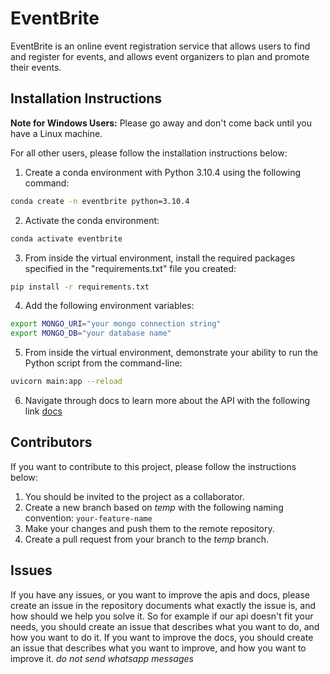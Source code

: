 # EventBrite

EventBrite is an online event registration service that allows users to find and register for events, and allows event
organizers to plan and promote their events.

## Installation Instructions

**Note for Windows Users:**
Please go away and don't come back until you have a Linux machine.

For all other users, please follow the installation instructions below:

1. Create a conda environment with Python 3.10.4 using the following command:

```bash
conda create -n eventbrite python=3.10.4
``` 

2. Activate the conda environment:

```bash
conda activate eventbrite
```

3. From inside the virtual environment, install the required packages specified in the "requirements.txt" file you
   created:

```bash
pip install -r requirements.txt
```
4. Add the following environment variables:
    
```bash
export MONGO_URI="your mongo connection string"
export MONGO_DB="your database name"
```
5. From inside the virtual environment, demonstrate your ability to run the Python script from the command-line:

```bash
uvicorn main:app --reload
```
6. Navigate through docs to learn more about the API with the following link [docs](http://127.0.0.1:8000/docs)



## Contributors
If you want to contribute to this project, please follow the instructions below:
1. You should be invited to the project as a collaborator.
2. Create a new branch based on *temp* with the following naming convention: `your-feature-name`
3. Make your changes and push them to the remote repository.
4. Create a pull request from your branch to the *temp* branch.


## Issues
If you have any issues, or you want to improve the apis and docs, please create an issue in the repository documents
what exactly the issue is, and how should we help you solve it. So for example if our api doesn't fit your needs, you
should create an issue that describes what you want to do, and how you want to do it. If you want to improve the docs,
you should create an issue that describes what you want to improve, and how you want to improve it.
*do not send whatsapp messages*
